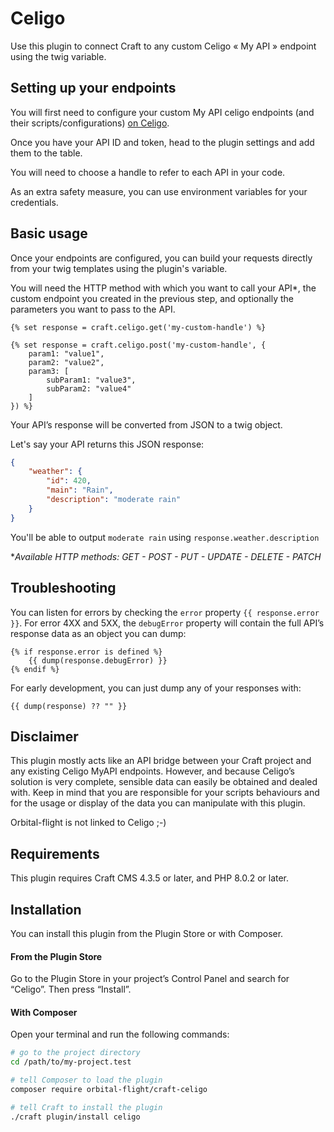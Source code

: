 # Celigo

Use this plugin to connect Craft to any custom Celigo « My API » endpoint using the twig variable.

## Setting up your endpoints

You will first need to configure your custom My API celigo endpoints (and their scripts/configurations) [on Celigo](https://docs.celigo.com/hc/en-us/sections/360009934891-Build-your-API).

Once you have your API ID and token, head to the plugin settings and add them to the table. 

You will need to choose a handle to refer to each API in your code. 

As an extra safety measure, you can use environment variables for your credentials.

## Basic usage

Once your endpoints are configured, you can build your requests directly from your twig templates using the plugin's variable.

You will need the HTTP method with which you want to call your API*, the custom endpoint you created in the previous step, and optionally the parameters you want to pass to the API.

```twig
{% set response = craft.celigo.get('my-custom-handle') %}
```
```twig
{% set response = craft.celigo.post('my-custom-handle', {
    param1: "value1",
    param2: "value2",
    param3: [
        subParam1: "value3",
        subParam2: "value4"
    ]
}) %}
```

Your API’s response will be converted from JSON to a twig object.

Let's say your API returns this JSON response:

```json
{
    "weather": {
        "id": 420,
        "main": "Rain",
        "description": "moderate rain"
    }
}
```

You'll be able to output `moderate rain` using `response.weather.description`

**Available HTTP methods: GET - POST - PUT - UPDATE - DELETE - PATCH*

## Troubleshooting
You can listen for errors by checking the `error` property `{{ response.error }}`.
For error 4XX and 5XX, the `debugError` property will contain the full API’s response data as an object you can dump:
```twig
{% if response.error is defined %}
    {{ dump(response.debugError) }}
{% endif %}
```

For early development, you can just dump any of your responses with:
```twig
{{ dump(response) ?? "" }}
```

## Disclaimer
This plugin mostly acts like an API bridge between your Craft project and any existing Celigo MyAPI endpoints. However, and because Celigo’s solution is very complete, sensible data can easily be obtained and dealed with. Keep in mind that you are responsible for your scripts behaviours and for the usage or display of the data you can manipulate with this plugin. 

Orbital-flight is not linked to Celigo ;-) 


## Requirements

This plugin requires Craft CMS 4.3.5 or later, and PHP 8.0.2 or later.

## Installation

You can install this plugin from the Plugin Store or with Composer.

#### From the Plugin Store

Go to the Plugin Store in your project’s Control Panel and search for “Celigo”. Then press “Install”.

#### With Composer

Open your terminal and run the following commands:

```bash
# go to the project directory
cd /path/to/my-project.test

# tell Composer to load the plugin
composer require orbital-flight/craft-celigo

# tell Craft to install the plugin
./craft plugin/install celigo
```
